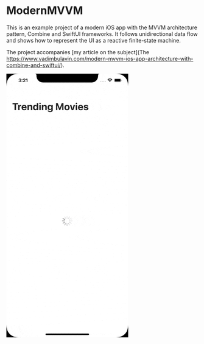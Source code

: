 # ModernMVVM

This is an example project of a modern iOS app with the MVVM architecture pattern, Combine and SwiftUI frameworks. It follows unidirectional data flow and shows how to represent the UI as a reactive finite-state machine.

The project accompanies [my article on the subject](The https://www.vadimbulavin.com/modern-mvvm-ios-app-architecture-with-combine-and-swiftui/).

![Modern MVVM iOS App Architecture with Combine and SwiftUI](demo.gif)
